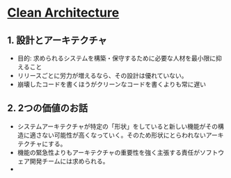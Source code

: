 # [Clean Architecture](https://www.amazon.co.jp/-/en/Robert-C-Martin/dp/4048930656)

## 1. 設計とアーキテクチャ
- 目的: 求められるシステムを構築・保守するために必要な人材を最小限に抑えること
- リリースごとに労力が増えるなら、その設計は優れていない。
- 崩壊したコードを書くほうがクリーンなコードを書くよりも常に遅い

## 2. 2つの価値のお話
- システムアーキテクチャが特定の「形状」をしていると新しい機能がその構造に適さない可能性が高くなっていく。そのため形状にとらわれないアーキテクチャにする。
- 機能の緊急性よりもアーキテクチャの重要性を強く主張する責任がソフトウェア開発チームには求められる。
- 


